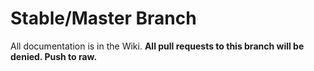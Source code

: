 # Stable/Master Branch
All documentation is in the Wiki. **All pull requests to this branch will be denied. Push to raw.**
